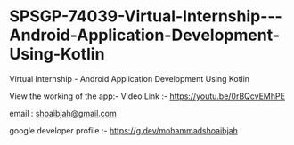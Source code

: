# SPSGP-74039-Virtual-Internship---Android-Application-Development-Using-Kotlin
Virtual Internship - Android Application Development Using Kotlin

View the working of the app:-
Video Link :- https://youtu.be/0rBQcvEMhPE

email : shoaibjah@gmail.com

google developer profile :- https://g.dev/mohammadshoaibjah
